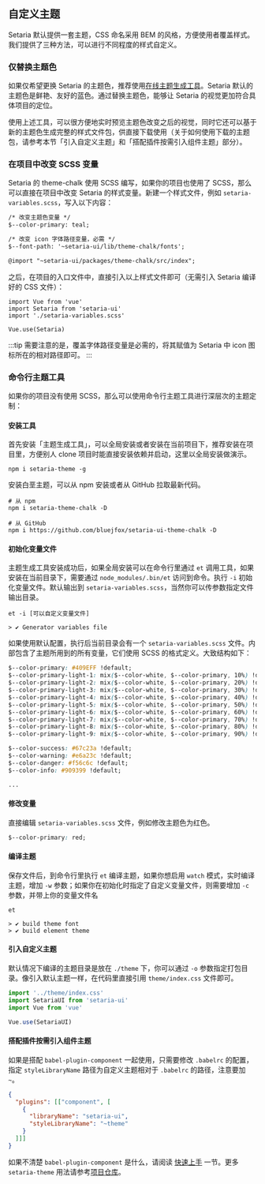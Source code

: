 ## 自定义主题
Setaria 默认提供一套主题，CSS 命名采用 BEM 的风格，方便使用者覆盖样式。我们提供了三种方法，可以进行不同程度的样式自定义。

### 仅替换主题色
如果仅希望更换 Setaria 的主题色，推荐使用[在线主题生成工具](https://elementui.github.io/theme-chalk-preview)。Setaria 默认的主题色是鲜艳、友好的蓝色。通过替换主题色，能够让 Setaria 的视觉更加符合具体项目的定位。

使用上述工具，可以很方便地实时预览主题色改变之后的视觉，同时它还可以基于新的主题色生成完整的样式文件包，供直接下载使用（关于如何使用下载的主题包，请参考本节「引入自定义主题」和「搭配插件按需引入组件主题」部分）。

### 在项目中改变 SCSS 变量
Setaria 的 theme-chalk 使用 SCSS 编写，如果你的项目也使用了 SCSS，那么可以直接在项目中改变 Setaria 的样式变量。新建一个样式文件，例如 `setaria-variables.scss`，写入以下内容：
```html
/* 改变主题色变量 */
$--color-primary: teal;

/* 改变 icon 字体路径变量，必需 */
$--font-path: '~setaria-ui/lib/theme-chalk/fonts';

@import "~setaria-ui/packages/theme-chalk/src/index";
```

之后，在项目的入口文件中，直接引入以上样式文件即可（无需引入 Setaria 编译好的 CSS 文件）：
```JS
import Vue from 'vue'
import Setaria from 'setaria-ui'
import './setaria-variables.scss'

Vue.use(Setaria)
```

:::tip
需要注意的是，覆盖字体路径变量是必需的，将其赋值为 Setaria 中 icon 图标所在的相对路径即可。
:::

### 命令行主题工具
如果你的项目没有使用 SCSS，那么可以使用命令行主题工具进行深层次的主题定制：

#### <strong>安装工具</strong>
首先安装「主题生成工具」，可以全局安装或者安装在当前项目下，推荐安装在项目里，方便别人 clone 项目时能直接安装依赖并启动，这里以全局安装做演示。
```shell
npm i setaria-theme -g
```

安装白垩主题，可以从 npm 安装或者从 GitHub 拉取最新代码。
```shell
# 从 npm
npm i setaria-theme-chalk -D

# 从 GitHub
npm i https://github.com/bluejfox/setaria-ui-theme-chalk -D
```

#### <strong>初始化变量文件</strong>
主题生成工具安装成功后，如果全局安装可以在命令行里通过 `et` 调用工具，如果安装在当前目录下，需要通过 `node_modules/.bin/et` 访问到命令。执行 `-i` 初始化变量文件。默认输出到 `setaria-variables.scss`，当然你可以传参数指定文件输出目录。

```shell
et -i [可以自定义变量文件]

> ✔ Generator variables file
```

如果使用默认配置，执行后当前目录会有一个 `setaria-variables.scss` 文件。内部包含了主题所用到的所有变量，它们使用 SCSS 的格式定义。大致结构如下：
```css
$--color-primary: #409EFF !default;
$--color-primary-light-1: mix($--color-white, $--color-primary, 10%) !default; /* 53a8ff */
$--color-primary-light-2: mix($--color-white, $--color-primary, 20%) !default; /* 66b1ff */
$--color-primary-light-3: mix($--color-white, $--color-primary, 30%) !default; /* 79bbff */
$--color-primary-light-4: mix($--color-white, $--color-primary, 40%) !default; /* 8cc5ff */
$--color-primary-light-5: mix($--color-white, $--color-primary, 50%) !default; /* a0cfff */
$--color-primary-light-6: mix($--color-white, $--color-primary, 60%) !default; /* b3d8ff */
$--color-primary-light-7: mix($--color-white, $--color-primary, 70%) !default; /* c6e2ff */
$--color-primary-light-8: mix($--color-white, $--color-primary, 80%) !default; /* d9ecff */
$--color-primary-light-9: mix($--color-white, $--color-primary, 90%) !default; /* ecf5ff */

$--color-success: #67c23a !default;
$--color-warning: #e6a23c !default;
$--color-danger: #f56c6c !default;
$--color-info: #909399 !default;

...
```

#### <strong>修改变量</strong>
直接编辑 `setaria-variables.scss` 文件，例如修改主题色为红色。
```CSS
$--color-primary: red;
```

#### <strong>编译主题</strong>
保存文件后，到命令行里执行 `et` 编译主题，如果你想启用 `watch` 模式，实时编译主题，增加 `-w` 参数；如果你在初始化时指定了自定义变量文件，则需要增加 `-c` 参数，并带上你的变量文件名
```shell
et

> ✔ build theme font
> ✔ build element theme
```

#### <strong>引入自定义主题</strong>
默认情况下编译的主题目录是放在 `./theme` 下，你可以通过 `-o` 参数指定打包目录。像引入默认主题一样，在代码里直接引用 `theme/index.css` 文件即可。

```javascript
import '../theme/index.css'
import SetariaUI from 'setaria-ui'
import Vue from 'vue'

Vue.use(SetariaUI)
```

#### <strong>搭配插件按需引入组件主题</strong>
如果是搭配 `babel-plugin-component` 一起使用，只需要修改 `.babelrc` 的配置，指定 `styleLibraryName` 路径为自定义主题相对于 `.babelrc` 的路径，注意要加 `~`。
```json
{
  "plugins": [["component", [
    {
      "libraryName": "setaria-ui",
      "styleLibraryName": "~theme"
    }
  ]]]
}
```

如果不清楚 `babel-plugin-component` 是什么，请阅读 <a href="./#/zh-CN/component/quickstart">快速上手</a> 一节。更多 `setaria-theme` 用法请参考[项目仓库](https://github.com/ElementUI/element-theme)。